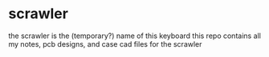 # scrawler
the scrawler is the (temporary?) name of this keyboard
this repo contains all my notes, pcb designs, and case cad files for the scrawler
